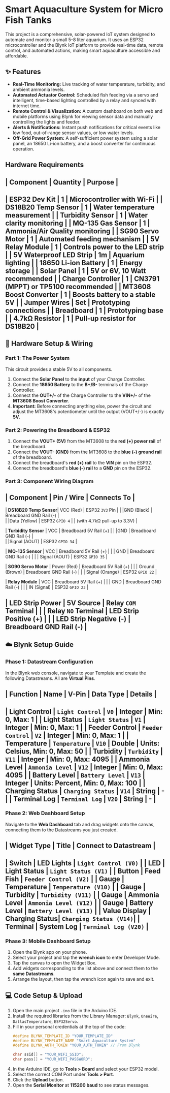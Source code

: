 # Smart Aquaculture System for Micro Fish Tanks

This project is a comprehensive, solar-powered IoT system designed to automate and monitor a small 5-8 liter aquarium. It uses an ESP32 microcontroller and the Blynk IoT platform to provide real-time data, remote control, and automated actions, making smart aquaculture accessible and affordable.



## ✨ Features
- **Real-Time Monitoring:** Live tracking of water temperature, turbidity, and ambient ammonia levels.
- **Automated Actuator Control:** Scheduled fish feeding via a servo and intelligent, time-based lighting controlled by a relay and synced with internet time.
- **Remote Control & Visualization:** A custom dashboard on both web and mobile platforms using Blynk for viewing sensor data and manually controlling the lights and feeder.
- **Alerts & Notifications:** Instant push notifications for critical events like low food, out-of-range sensor values, or low water levels.
- **Off-Grid Power System:** A self-sufficient power system using a solar panel, an 18650 Li-ion battery, and a boost converter for continuous operation.

## Hardware Requirements

| Component               | Quantity | Purpose                             |
----------------------------------------------------------------------------
| ESP32 Dev Kit           | 1        | Microcontroller with Wi-Fi          |
| DS18B20 Temp Sensor     | 1        | Water temperature measurement       |
| Turbidity Sensor        | 1        | Water clarity monitoring            |
| MQ-135 Gas Sensor       | 1        | Ammonia/Air Quality monitoring      |
| SG90 Servo Motor        | 1        | Automated feeding mechanism         |
| 5V Relay Module         | 1        | Controls power to the LED strip     |
| 5V Waterproof LED Strip | 1m       | Aquarium lighting                   |
| 18650 Li-ion Battery    | 1        | Energy storage                      |
| Solar Panel             | 1        | 5V or 6V, 10 Watt recommended       |
| Charge Controller       | 1        | CN3791 (MPPT) or TP5100 recommended |
| MT3608 Boost Converter  | 1        | Boosts battery to a stable 5V       |
| Jumper Wires            | Set      | Prototyping connections             |
| Breadboard              | 1        | Prototyping base                    |
| 4.7kΩ Resistor          | 1        | Pull-up resistor for DS18B20        |
----------------------------------------------------------------------------

## 🔌 Hardware Setup & Wiring

### Part 1: The Power System
This circuit provides a stable 5V to all components.
1.  Connect the **Solar Panel** to the **input** of your Charge Controller.
2.  Connect the **18650 Battery** to the **B+/B-** terminals of the Charge Controller.
3.  Connect the **OUT+/-** of the Charge Controller to the **VIN+/-** of the **MT3608 Boost Converter**.
4.  **Important:** Before connecting anything else, power the circuit and adjust the MT3608's potentiometer until the output (VOUT+/-) is exactly **5V**.

### Part 2: Powering the Breadboard & ESP32
1.  Connect the **VOUT+ (5V)** from the MT3608 to the **red (+) power rail** of the breadboard.
2.  Connect the **VOUT- (GND)** from the MT3608 to the **blue (-) ground rail** of the breadboard.
3.  Connect the breadboard's **red (+) rail** to the **VIN** pin on the ESP32.
4.  Connect the breadboard's **blue (-) rail** to a **GND** pin on the ESP32.

### Part 3: Component Wiring Diagram

| Component              | Pin / Wire              | Connects To                      |
---------------------------------------------------------------------------------------
| **DS18B20 Temp Sensor**| VCC (Red)               | ESP32 `3V3` Pin                  |
|                        |GND (Black)              | Breadboard GND Rail (-)          |                        
|                        |Data (Yellow)            | ESP32 `GPIO 4`                   | 
                                                   | (with 4.7kΩ pull-up to 3.3V)     |

| **Turbidity Sensor**   | VCC                     | Breadboard 5V Rail (+)           |
|                        |GND                      | Breadboard GND Rail (-)          |                      
|                        |Signal (AOUT)            | ESP32 `GPIO 34`                  |                        

| **MQ-135 Sensor**      | VCC                     | Breadboard 5V Rail (+)           |
|                        | GND                     | Breadboard GND Rail (-)          |
|                        | Signal (AOUT)           | ESP32 `GPIO 35`                  |

| **SG90 Servo Motor**   | Power (Red)             | Breadboard 5V Rail (+)           |
|                        | Ground (Brown)          | Breadboard GND Rail (-)          |
|                        | Signal (Orange)         | ESP32 `GPIO 22`                  |

| **Relay Module**       | VCC                     | Breadboard 5V Rail (+)           |
|                        | GND                     | Breadboard GND Rail (-)          |
|                        | IN (Signal)             | ESP32 `GPIO 23`                  |

| **LED Strip Power**    | 5V Source               | Relay `COM` Terminal             |
|                        | Relay `NO` Terminal     | LED Strip Positive (+)           |
|                        | LED Strip Negative (-)  | Breadboard GND Rail (-)          |
---------------------------------------------------------------------------------------
## ☁️ Blynk Setup Guide

### Phase 1: Datastream Configuration
In the Blynk web console, navigate to your Template and create the following Datastreams. All are **Virtual Pins**.

| Function         | Name                      | V-Pin  | Data Type | Details                          |
--------------------------------------------------------------------------------------------------------
| Light Control    | `Light Control`           | `V0`   | Integer   | Min: 0, Max: 1                   |
| Light Status     | `Light Status`            | `V1`   | Integer   | Min: 0, Max: 1                   |
| Feeder Control   | `Feeder Control`          | `V2`   | Integer   | Min: 0, Max: 1                   |
| Temperature      | `Temperature`             | `V10`  | Double    | Units: Celsius, Min: 0, Max: 50  |
| Turbidity        | `Turbidity`               | `V11`  | Integer   | Min: 0, Max: 4095                |
| Ammonia Level    | `Ammonia Level`           | `V12`  | Integer   | Min: 0, Max: 4095                |
| Battery Level    | `Battery Level`           | `V13`  | Integer   | Units: Percent, Min: 0, Max: 100 |
| Charging Status  | `Charging Status`         | `V14`  | String    | -                                |
| Terminal Log     | `Terminal Log`            | `V20`  | String    | -                                |
--------------------------------------------------------------------------------------------------------

### Phase 2: Web Dashboard Setup
Navigate to the **Web Dashboard** tab and drag widgets onto the canvas, connecting them to the Datastreams you just created.

| Widget Type       | Title          | Connect to Datastream  |
---------------------------------------------------------------
| **Switch**        | LED Lights     | `Light Control (V0)`   |
| **LED**           | Light Status   | `Light Status (V1)`    |
| **Button**        | Feed Fish      | `Feeder Control (V2)`  |
| **Gauge**         | Temperature    | `Temperature (V10)`    |
| **Gauge**         | Turbidity      | `Turbidity (V11)`      |
| **Gauge**         | Ammonia Level  | `Ammonia Level (V12)`  |
| **Gauge**         | Battery Level  | `Battery Level (V13)`  |
| **Value Display** | Charging Status| `Charging Status (V14)`|
| **Terminal**      | System Log     | `Terminal Log (V20)`   |
---------------------------------------------------------------

### Phase 3: Mobile Dashboard Setup
1.  Open the Blynk app on your phone.
2.  Select your project and tap the **wrench icon** to enter Developer Mode.
3.  Tap the canvas to open the Widget Box.
4.  Add widgets corresponding to the list above and connect them to the **same Datastreams**.
5.  Arrange the layout, then tap the wrench icon again to save and exit.

## 💻 Code Setup & Upload
1.  Open the main project `.ino` file in the Arduino IDE.
2.  Install the required libraries from the Library Manager: `Blynk`, `OneWire`, `DallasTemperature`, `ESP32Servo`.
3.  Fill in your personal credentials at the top of the code:
    ```cpp
    #define BLYNK_TEMPLATE_ID "YOUR_TEMPLATE_ID"
    #define BLYNK_TEMPLATE_NAME "Smart Aquaculture System"
    #define BLYNK_AUTH_TOKEN "YOUR_AUTH_TOKEN" // From Blynk

    char ssid[] = "YOUR_WIFI_SSID";
    char pass[] = "YOUR_WIFI_PASSWORD";
    ```
4.  In the Arduino IDE, go to **Tools > Board** and select your ESP32 model.
5.  Select the correct COM Port under **Tools > Port**.
6.  Click the **Upload** button.
7.  Open the **Serial Monitor** at **115200 baud** to see status messages.
